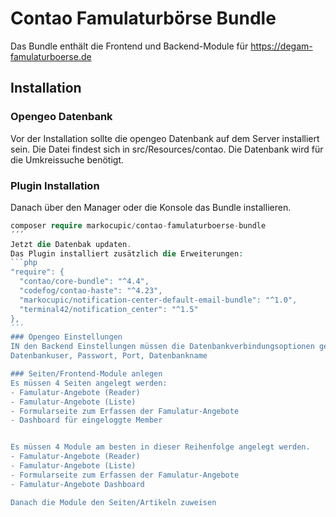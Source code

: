 # Contao Famulaturbörse Bundle
Das Bundle enthält die Frontend und Backend-Module für https://degam-famulaturboerse.de

## Installation

### Opengeo Datenbank
Vor der Installation sollte die opengeo Datenbank auf dem Server installiert sein. Die Datei findest sich in src/Resources/contao. Die Datenbank wird für die Umkreissuche benötigt.

### Plugin Installation
Danach über den Manager oder die Konsole das Bundle installieren.
```php
composer require markocupic/contao-famulaturboerse-bundle
´´´
Jetzt die Datenbak updaten.
Das Plugin installiert zusätzlich die Erweiterungen:
```php
"require": {
  "contao/core-bundle": "^4.4",
  "codefog/contao-haste": "^4.23",
  "markocupic/notification-center-default-email-bundle": "^1.0",
  "terminal42/notification_center": "^1.5"
},
´´´
### Opengeo Einstellungen
IN den Backend Einstellungen müssen die Datenbankverbindungsoptionen gesetzt werden.
Datenbankuser, Passwort, Port, Datenbankname

### Seiten/Frontend-Module anlegen
Es müssen 4 Seiten angelegt werden:
- Famulatur-Angebote (Reader)
- Famulatur-Angebote (Liste)
- Formularseite zum Erfassen der Famulatur-Angebote
- Dashboard für eingeloggte Member


Es müssen 4 Module am besten in dieser Reihenfolge angelegt werden.
- Famulatur-Angebote (Reader)
- Famulatur-Angebote (Liste)
- Formularseite zum Erfassen der Famulatur-Angebote
- Famulatur-Angebote Dashboard

Danach die Module den Seiten/Artikeln zuweisen
